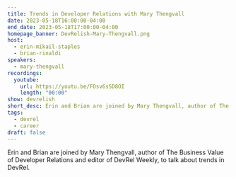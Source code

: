 ```yaml
---
title: Trends in Developer Relations with Mary Thengvall
date: 2023-05-18T16:00:00-04:00
end_date: 2023-05-18T17:00:00-04:00
homepage_banner: DevRelish-Mary-Thengvall.png
host: 
  - erin-mikail-staples
  - brian-rinaldi
speakers:
  - mary-thengvall
recordings:
  youtube:
    url: https://youtu.be/FOsv6sSD8OI
    length: "00:00"
show: devrelish
short_desc: Erin and Brian are joined by Mary Thengvall, author of The Business Value of Developer Relations and editor of DevRel Weekly, to talk about trends in DevRel.
tags:
  - devrel
  - career
draft: false
---
```


Erin and Brian are joined by Mary Thengvall, author of The Business Value of Developer Relations and editor of DevRel Weekly, to talk about trends in DevRel.